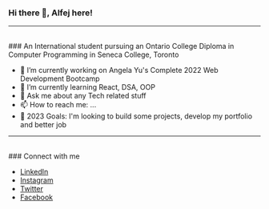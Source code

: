 ### Hi there 👋, Alfej here!

<hr> <br>
### An International student pursuing an Ontario College Diploma in Computer Programming in Seneca College, Toronto

- 🔭 I’m currently working on Angela Yu's Complete 2022 Web Development Bootcamp
- 🌱 I’m currently learning React, DSA, OOP
- 💬 Ask me about any Tech related stuff
- 📫 How to reach me: ...
- 🥅 2023 Goals: I'm looking to build some projects, develop my portfolio and better job

<hr> <br>
### Connect with me

- [LinkedIn](https://www.linkedin.com/in/alfej-savaya-428a09227/) <br>
- [Instagram](https://www.instagram.com/__alfej__/) <br>
- [Twitter](https://twitter.com/__Alfej__) <br>
- [Facebook](https://www.facebook.com/AlfejSavaya)

